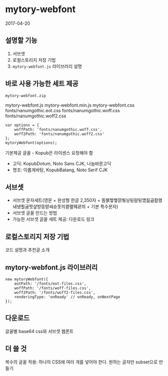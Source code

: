 # mytory-webfont

2017-04-20

## 설명할 기능

1. 서브셋
2. 로컬스토리지 저장 기법
3. `mytory-webfont.js` 라이브러리 설명

## 바로 사용 가능한 세트 제공

`mytory-webfont.zip`

mytory-webfont.js
mytory-webfont.min.js
mytory-webfont.css
fonts/nanumgothic.eot.css
fonts/nanumgothic.woff.css
fonts/nanumgothic.woff2.css

~~~
var options = {
    woffPath: 'fonts/nanumgothic.woff.css',
    woff2Path: 'fonts/nanumgothic.woff2.css'
};
mytoryWebfont(options);
~~~

기본제공 글꼴 - Kopub은 라이센스 요청해야 함

- 고딕: KopubDotum, Noto Sans CJK, 나눔바른고딕
- 명조: 이롭게바탕, KopubBatang, Noto Serif CJK


## 서브셋

- 서브셋 문자세트(영문 + 완성형 한글 2,350자 + 똠뷁헿햏꺍붴닁됭럄됭얬칢긂홥렜놰뇄푈귬찟샾뱡뜽렫쌰슌똣믜켙펲뛔쿈븨 + 기본 특수문자)
- 서브셋 글꼴 만드는 방법
- 가능한 서브셋 글꼴 세트 제공: 다운로드 링크


## 로컬스토리지 저장 기법

코드 설명과 추천글 소개


## mytory-webfont.js 라이브러리

~~~
new mytoryWebfont({
    eotPath: '/fonts/eot-files.css',
    woffPath: '/fonts/woff-files.css',
    woff2Path: '/fonts/woff2-files.css',
    renderingType: 'onReady' // onReady, onNextPage
});
~~~

## 다운로드

글꼴별 base64 css와 서브셋 웹폰트


## 더 쓸 것

복수의 글꼴 적용: 하나의 CSS에 여러 개를 넣어야 한다.
원하는 글자만 subset으로 만들기
